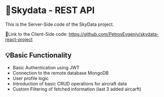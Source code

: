 # 📨Skydata - REST API

This is the Server-Side code of the SkyData project. 

🔗Link to the Client-Side code: https://github.com/PetrovEvgeniy/skydata-react-project


## 💡Basic Functionality
- Basic Authentication using JWT
- Connection to the remote database MongoDB
- User profile logic
- Introduction of basic CRUD operations for aircraft data
- Custom Filtering of fetched information (last 3 added aircarft)
